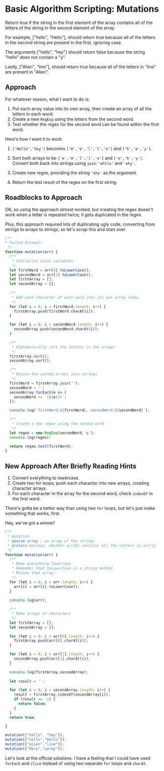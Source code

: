 # Basic Algorithm Scripting: Mutations

Return true if the string in the first element of the array contains all of the letters of the string in the second element of the array.

For example, ["hello", "Hello"], should return true because all of the letters in the second string are present in the first, ignoring case.

The arguments ["hello", "hey"] should return false because the string "hello" does not contain a "y".

Lastly, ["Alien", "line"], should return true because all of the letters in "line" are present in "Alien".

## Approach

For whatever reason, what I want to do is:

1. Put each array value into its own array, then create an array of all the letters in each word.
2. Create a new `RegExp` using the letters from the second word.
3. Test whether the regex for the second word can be found within the first word.

Here's how I want it to work:

1. `['Hello','hey']` becomes `['H','e','l','l','o']` and `['h','e','y']`.

2. Sort both arrays to be `['e','H','l','l','o']` and `['e','h','y']`. Convert both back into strings using `join`: `'ehllo'` and `'ehy'`.

3. Create new regex, providing the string `'ehy'` as the argument.

4. Return the test result of the regex on the first string.

## Roadblocks to Approach

OK, so using the approach almost worked, but creating the regex doesn't work when a letter is repeated twice; it gets duplicated in the regex.

Plus, this approach required lots of duplicating ugly code, converting from strings to arrays to strings, so let's scrap this and start over.

```JavaScript
/**
* Failed Attempt!
 */
function mutation(arr) {
  /**
   * Initialize local variables
   */
  let firstWord = arr[0].toLowerCase();
  let secondWord = arr[1].toLowerCase();
  let firstArray = [];
  let secondArray = [];
  
  /**
   * Add each character of each word into its own array index
   */
  for (let i = 0; i < firstWord.length; i++) {
    firstArray.push(firstWord.charAt(i));
  }

  for (let i = 0; i < secondWord.length; i++) {
    secondArray.push(secondWord.charAt(i));
  }

  /**
   * Alphabetically sort the letters in the arrays
   */
  firstArray.sort();
  secondArray.sort();

  /**
   * Rejoin the sorted arrays into strings
   */
  firstWord = firstArray.join('');
  secondWord = '';
  secondArray.forEach(e => {
    secondWord += `[${e}]+`;
  });

  console.log(`firstWord:${firstWord}, secondWord:${secondWord}`);

  /**
   * Create a new regex using the second word
   */
  let regex = new RegExp(secondWord,'g');
  console.log(regex);

  return regex.test(firstWord);
}
```

## New Approach After Briefly Reading Hints

1. Convert everything to lowercase.
2. Create two for loops; push each character into new arrays, creating character arrays.
3. For each character in the array for the second word, check `indexOf` in the first word.

There's gotta be a better way than using two `for` loops, but let's just make something that works, first.

Hey, we've got a winner!

```JavaScript
/**
 * mutation
 * @param array : an array of two strings
 * @return boolean: whether arr[0] contains all the letters in arr[1]
 */
function mutation(arr) {
  /**
   * Make everything lowercase
   * Remember that toLowerCase is a string method
   * Mutate that array!
   */
  for (let i = 0; i < arr.length; i++) {
    arr[i] = arr[i].toLowerCase();
  }
  
  console.log(arr);

  /**
   * Make arrays of characters
   */
  let firstArray = [];
  let secondArray = [];

  for (let i = 0; i < arr[0].length; i++) {
    firstArray.push(arr[0].charAt(i));
  }

  for (let i = 0; i < arr[1].length; i++) {
    secondArray.push(arr[1].charAt(i));
  }

  console.log(firstArray,secondArray);
  
  let result = '';

  for (let i = 0; i < secondArray.length; i++) {
    result = firstArray.indexOf(secondArray[i]);
    if (result == -1) {
      return false;
    }
  }
  return true;

}

mutation(["hello", "hey"]);
mutation(["hello","Hello"]);
mutation(["alien","line"]);
mutation(["Mary","aarmy"]);
```

Let's look at the official solutions. I have a feeling that I could have used `forEach` and `slice` instead of using two separate `for` loops and `charAt`.


